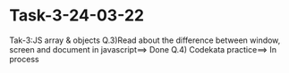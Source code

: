 # Task-3-24-03-22
 Tak-3:JS array &amp; objects
Q.3)Read about the difference between window, screen and document in javascript==> Done
Q.4) Codekata practice==> In process
